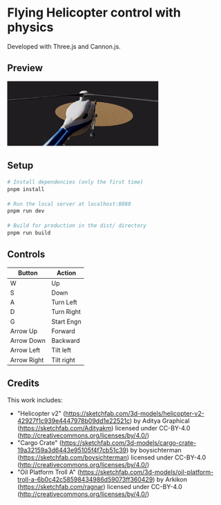 # Flying Helicopter control with physics

Developed with Three.js and Cannon.js.

## Preview

<div style="width:350px">

![Preview](readme/helicopter.png?raw=true 'Cover')
</div>

## Setup

``` bash
# Install dependencies (only the first time)
pnpm install

# Run the local server at localhost:8080
pnpm run dev

# Build for production in the dist/ directory
pnpm run build
```

## Controls

| Button      | Action     |
| ----------- | -----------|
| W           | Up         |
| S           | Down       |
| A           | Turn Left  |
| D           | Turn Right |
| G           | Start Engn |
| Arrow Up    | Forward    |
| Arrow Down  | Backward   |
| Arrow Left  | Tilt left  |
| Arrow Right | Tilt right |

## Credits 

This work includes: 

- "Helicopter v2" (https://sketchfab.com/3d-models/helicopter-v2-42927f1c939e4447978b09dd1e22521c) by Aditya Graphical (https://sketchfab.com/Adityakm) licensed under CC-BY-4.0 (http://creativecommons.org/licenses/by/4.0/)
- "Cargo Crate" (https://sketchfab.com/3d-models/cargo-crate-19a32159a3d6443e95105f4f7cb51c39) by boysichterman (https://sketchfab.com/boysichterman) licensed under CC-BY-4.0 (http://creativecommons.org/licenses/by/4.0/)
- "Oil Platform Troll A" (https://sketchfab.com/3d-models/oil-platform-troll-a-6b0c42c58598434986d59073ff360429) by Arkikon (https://sketchfab.com/ragnar) licensed under CC-BY-4.0 (http://creativecommons.org/licenses/by/4.0/)
